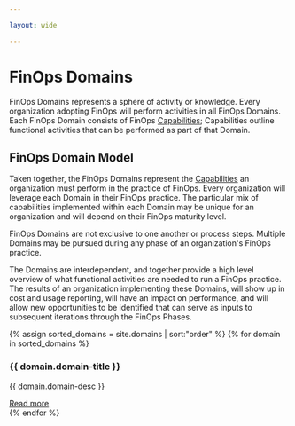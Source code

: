 ```yaml
---

layout: wide

---
```


# FinOps Domains

FinOps Domains represents a sphere of activity or knowledge. Every organization adopting FinOps will perform activities in all FinOps Domains. Each FinOps Domain consists of FinOps [Capabilities](/framework/capabilities/);  Capabilities outline functional activities that can be performed as part of that Domain. 

## FinOps Domain Model

Taken together, the FinOps Domains represent the [Capabilities](/framework/capabilities/) an organization must perform in the practice of FinOps. Every organization will leverage each Domain in their FinOps practice. The particular mix of capabilities implemented within each Domain may be unique for an organization and will depend on their FinOps maturity level. 

FinOps Domains are not exclusive to one another or process steps. Multiple Domains may be pursued during any phase of an organization's FinOps practice.

The Domains are interdependent, and together provide a high level overview of what functional activities are needed to run a FinOps practice. The results of an organization implementing these Domains, will show up in cost and usage reporting, will have an impact on performance, and will allow new opportunities to be identified that can serve as inputs to subsequent iterations through the FinOps Phases.


<div class="flex flex-col md:flex-row flex-wrap items-stretch bg-gray-100 p-4 rounded-md">
  {% assign sorted_domains = site.domains | sort:"order" %}
	{% for domain in sorted_domains %}
  <div class="md:w-1/2 flex items-stretch" data-url="{{ domain.url }}">
    <div class="m-2 p-6 bg-white flex space-x-6 rounded-lg shadow-md hover:-translate-y-2 hover:shadow-lg transition transform duration-500 cursor-pointer">
      <div>
        <h3 class="text-xl font-bold text-gray-700 mb-2 mt-0 leading-6">{{ domain.domain-title }}</h3>
        <p class="text-gray-600 w-80 text-sm">{{ domain.domain-desc }}</p>
        <a class="text-sm hover:text-green-500 transition-colors duration-200" href="{{ domain.url }}">Read more</a>
      </div>
    </div>
  </div>
  {% endfor %}
</div>


  
